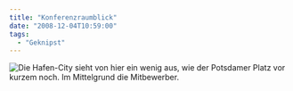```yaml
---
title: "Konferenzraumblick"
date: "2008-12-04T10:59:00"
tags:
  - "Geknipst"
---
```


![Die Hafen-City sieht von hier ein wenig aus, wie der Potsdamer Platz vor kurzem noch. Im Mittelgrund die Mitbewerber.](/img/codecandies/3081317447_b5101a2c54_b.jpg)
